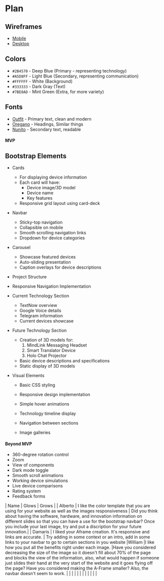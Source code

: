 # Plan

## Wireframes
* [Mobile](https://wireframe.cc/VqOzEX)
* [Desktop](https://wireframe.cc/zuKB2k)

## Colors
* `#2B4570` - Deep Blue (Primary - representing technology)
* `#A5D8FF` - Light Blue (Secondary, representing communication)
* `#FFFFFF` - White (Background)
* `#333333` - Dark Gray (Text)
* `#7BE0AD` - Mint Green (Extra, for more variety)

## Fonts
* [Outfit](https://fonts.google.com/specimen/Outfit) - Primary text, clean and modern
* [Oregano](https://fonts.google.com/specimen/Oregano) - Headings, Similar things
* [Nunito](https://fonts.google.com/specimen/Nunito) - Secondary text, readable

#### MVP

## Bootstrap Elements
* Cards
  * For displaying device information
  * Each card will have:
    - Device image/3D model
    - Device name
    - Key features
  * Responsive grid layout using card-deck

* Navbar
  * Sticky-top navigation
  * Collapsible on mobile
  * Smooth scrolling navigation links
  * Dropdown for device categories

* Carousel
  * Showcase featured devices
  * Auto-sliding presentation
  * Caption overlays for device descriptions


* Project Structure
* Responsive Navigation Implementation
* Current Technology Section
  * TextNow overview
  * Google Voice details
  * Telegram information
  * Current devices showcase

* Future Technology Section
  * Creation of 3D models for:
    1. MindLink Messaging Headset
    2. Smart Translator Device
    3. Holo Chat Projector
  * Basic device descriptions and specifications
  * Static display of 3D models

* Visual Elements
  * Basic CSS styling
  * Responsive design implementation
  * Simple hover animations
  * Technology timeline display

  * Navigation between sections
  * Image galleries

#### Beyond MVP

  * 360-degree rotation control
  * Zoom
  * View of components
  * Dark mode toggle
  * Smooth scroll animations
  * Working device simulations
  * Live device comparisons
  * Rating system
  * Feedback forms





 | Name | Glows | Grows |
 | Alberto | I like the color template that you are using for your website as well as the images responsiveness | Did you think about having the software, hardware, and innovation information on different slides so that you can have a use for the bootstrap navbar? Once you include your last image, try and put a discription for your future innovation.|
 | Damaris  | I liked your Aframe creation. It's responsive and links are accurate.   | Try adding in some context or an intro, add in some links to your navbar to go to certain sections in you website
 |William   |I like how you put all the benefits right under each image.   |Have you considered decreasing the size of the image so it doesn't fill about 70% of the page and blocks the view of the information, also, what would happen if someone just slides their hand at the very start of the website and it goes flying off the page? Have you considered making the A-Frame smaller? Also, the navbar doesn't seem to work.
 |   |   |
 |   |   |
 |   |   |
 |   |   |

